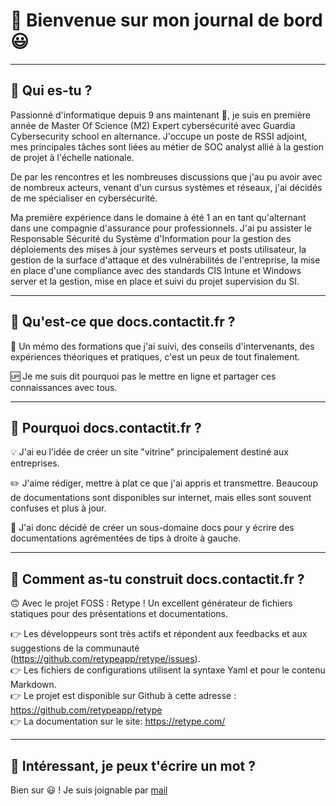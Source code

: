 # 🚀 Bienvenue sur mon journal de bord 😃

---

## 🤔 Qui es-tu ?

Passionné d'informatique depuis 9 ans maintenant 🧐, je suis en première année de Master Of Science (M2) Expert cybersécurité avec Guardia Cybersecurity school en alternance.
J'occupe un poste de RSSI adjoint, mes principales tâches sont liées au métier de SOC analyst allié à la gestion de projet à l'échelle nationale.

De par les rencontres et les nombreuses discussions que j'au pu avoir avec de nombreux acteurs, venant d'un cursus systèmes et réseaux, j'ai décidés de me spécialiser en cybersécurité.

Ma première expérience dans le domaine à été 1 an en tant qu'alternant dans une compagnie d'assurance pour professionnels. J'ai pu assister le Responsable Sécurité du Système d'Information pour la gestion des déploiements des mises à jour systèmes serveurs et posts utilisateur, la gestion de la surface d'attaque et des vulnérabilités de l'entreprise, la mise en place d'une compliance avec des standards CIS Intune et Windows server et la gestion, mise en place et suivi du projet supervision du SI.

---

## 🤔 Qu'est-ce que docs.contactit.fr ?

📖 Un mémo des formations que j'ai suivi, des conseils d'intervenants, des expériences théoriques et pratiques, c'est un peux de tout finalement.  

🆙 Je me suis dit pourquoi pas le mettre en ligne et partager ces connaissances avec tous.

---

## 🤔 Pourquoi docs.contactit.fr ?

💡 J'ai eu l'idée de créer un site "vitrine" principalement destiné aux entreprises.

✏️ J'aime rédiger, mettre à plat ce que j'ai appris et transmettre. Beaucoup de documentations sont disponibles sur internet, mais elles sont souvent confuses et plus à jour.

📝 J'ai donc décidé de créer un sous-domaine docs pour y écrire des documentations agrémentées de tips à droite à gauche.

---

## 🤔 Comment as-tu construit docs.contactit.fr ?

🙃 Avec le projet FOSS : Retype ! Un excellent générateur de fichiers statiques pour des présentations et documentations.

👉 Les développeurs sont très actifs et répondent aux feedbacks et aux suggestions de la communauté (https://github.com/retypeapp/retype/issues).  
👉 Les fichiers de configurations utilisent la syntaxe Yaml et pour le contenu Markdown.  
👉 Le projet est disponible sur Github à cette adresse : https://github.com/retypeapp/retype  
👉 La documentation sur le site: https://retype.com/

---

## 🧐 Intéressant, je peux t'écrire un mot ?

Bien sur 😃 ! Je suis joignable par [mail](mailto:contactit.yarka@slmail.me)
